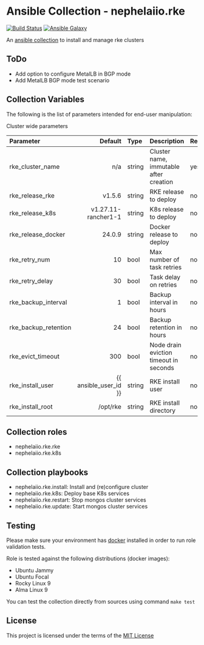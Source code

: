 # Ansible Collection - nephelaiio.rke

[![Build Status](https://github.com/nephelaiio/ansible-collection-rke/actions/workflows/molecule.yml/badge.svg)](https://github.com/nephelaiio/ansible-collection-rke/actions/wofklows/molecule.yml)
[![Ansible Galaxy](http://img.shields.io/badge/ansible--galaxy-nephelaiio.rke-blue.svg)](https://galaxy.ansible.com/ui/repo/published/nephelaiio/rke/)

An [ansible collection](https://galaxy.ansible.com/ui/repo/published/nephelaiio/rke/) to install and manage rke clusters

## ToDo

* Add option to configure MetalLB in BGP mode
* Add MetalLB BGP mode test scenario

## Collection Variables

The following is the list of parameters intended for end-user manipulation: 

Cluster wide parameters

| Parameter            |               Default | Type   | Description                            | Required |
|:---------------------|----------------------:|:-------|:---------------------------------------|:---------|
| rke_cluster_name     |                   n/a | string | Cluster name, immutable after creation | yes      |
| rke_release_rke      |                v1.5.6 | string | RKE release to deploy                  | no       |
| rke_release_k8s      |   v1.27.11-rancher1-1 | string | K8s release to deploy                  | no       |
| rke_release_docker   |                24.0.9 | string | Docker release to deploy               | no       |
| rke_retry_num        |                    10 | bool   | Max number of task retries             | no       |
| rke_retry_delay      |                    30 | bool   | Task delay on retries                  | no       |
| rke_backup_interval  |                     1 | bool   | Backup interval in hours               | no       |
| rke_backup_retention |                    24 | bool   | Backup retention in hours              | no       |
| rke_evict_timeout    |                   300 | bool   | Node drain eviction timeout in seconds | no       |
| rke_install_user     | {{ ansible_user_id }} | string | RKE install user                       | no       |
| rke_install_root     |              /opt/rke | string | RKE install directory                  | no       |

## Collection roles

* nephelaiio.rke.rke
* nephelaiio.rke.k8s

## Collection playbooks

* nephelaiio.rke.install: Install and (re)configure cluster
* nephelaiio.rke.k8s: Deploy base K8s services
* nephelaiio.rke.restart: Stop mongos cluster services
* nephelaiio.rke.update: Start mongos cluster services

## Testing

Please make sure your environment has [docker](https://www.docker.com) installed in order to run role validation tests.

Role is tested against the following distributions (docker images):

  * Ubuntu Jammy
  * Ubuntu Focal
  * Rocky Linux 9
  * Alma Linux 9

You can test the collection directly from sources using command `make test`

## License

This project is licensed under the terms of the [MIT License](/LICENSE)

